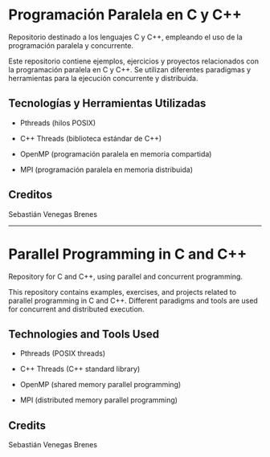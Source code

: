 # Programación Paralela en C y C++

Repositorio destinado a los lenguajes C y C++, empleando el uso de la programación paralela y concurrente.

Este repositorio contiene ejemplos, ejercicios y proyectos relacionados con la programación paralela en C y C++. Se utilizan diferentes paradigmas y herramientas para la ejecución concurrente y distribuida.

## Tecnologías y Herramientas Utilizadas

- Pthreads (hilos POSIX)

- C++ Threads (biblioteca estándar de C++)

- OpenMP (programación paralela en memoria compartida)

- MPI (programación paralela en memoria distribuida)

## Creditos
Sebastián Venegas Brenes

---

# Parallel Programming in C and C++

Repository for C and C++, using parallel and concurrent programming.

This repository contains examples, exercises, and projects related to parallel programming in C and C++. Different paradigms and tools are used for concurrent and distributed execution.

## Technologies and Tools Used

- Pthreads (POSIX threads)

- C++ Threads (C++ standard library)

- OpenMP (shared memory parallel programming)

- MPI (distributed memory parallel programming)

## Credits
Sebastián Venegas Brenes
